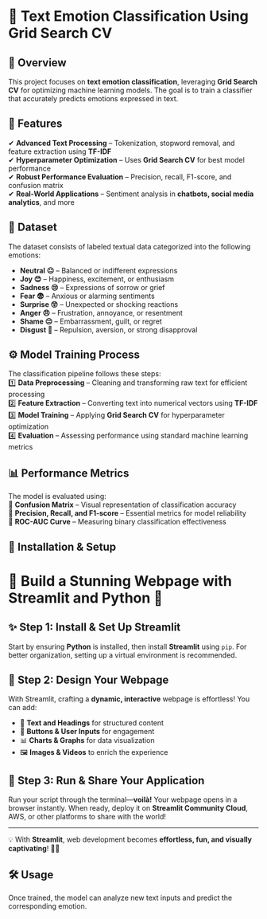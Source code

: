# 🌟 Text Emotion Classification Using Grid Search CV

## 📌 Overview  
This project focuses on **text emotion classification**, leveraging **Grid Search CV** for optimizing machine learning models. The goal is to train a classifier that accurately predicts emotions expressed in text.  

## 🚀 Features  
✔ **Advanced Text Processing** – Tokenization, stopword removal, and feature extraction using **TF-IDF**  
✔ **Hyperparameter Optimization** – Uses **Grid Search CV** for best model performance  
✔ **Robust Performance Evaluation** – Precision, recall, F1-score, and confusion matrix  
✔ **Real-World Applications** – Sentiment analysis in **chatbots, social media analytics**, and more  

## 📂 Dataset  
The dataset consists of labeled textual data categorized into the following emotions:  
- **Neutral 😐** – Balanced or indifferent expressions  
- **Joy 😊** – Happiness, excitement, or enthusiasm  
- **Sadness 😢** – Expressions of sorrow or grief  
- **Fear 😨** – Anxious or alarming sentiments  
- **Surprise 😲** – Unexpected or shocking reactions  
- **Anger 😠** – Frustration, annoyance, or resentment  
- **Shame 😔** – Embarrassment, guilt, or regret  
- **Disgust 🤢** – Repulsion, aversion, or strong disapproval  

## ⚙️ Model Training Process  
The classification pipeline follows these steps:  
1️⃣ **Data Preprocessing** – Cleaning and transforming raw text for efficient processing  
2️⃣ **Feature Extraction** – Converting text into numerical vectors using **TF-IDF**  
3️⃣ **Model Training** – Applying **Grid Search CV** for hyperparameter optimization  
4️⃣ **Evaluation** – Assessing performance using standard machine learning metrics  

## 📊 Performance Metrics  
The model is evaluated using:  
🔹 **Confusion Matrix** – Visual representation of classification accuracy  
🔹 **Precision, Recall, and F1-score** – Essential metrics for model reliability  
🔹 **ROC-AUC Curve** – Measuring binary classification effectiveness  

## 🔧 Installation & Setup  

# 🌟 Build a Stunning Webpage with Streamlit and Python 🚀

## ✨ Step 1: Install & Set Up Streamlit
Start by ensuring **Python** is installed, then install **Streamlit** using `pip`. For better organization, setting up a virtual environment is recommended.

## 🎨 Step 2: Design Your Webpage
With Streamlit, crafting a **dynamic, interactive** webpage is effortless! You can add:
- 📜 **Text and Headings** for structured content
- 🎨 **Buttons & User Inputs** for engagement
- 📊 **Charts & Graphs** for data visualization
- 🖼️ **Images & Videos** to enrich the experience

## 🚀 Step 3: Run & Share Your Application
Run your script through the terminal—**voilà!** Your webpage opens in a browser instantly. When ready, deploy it on **Streamlit Community Cloud**, AWS, or other platforms to share with the world!

---
💡 With **Streamlit**, web development becomes **effortless, fun, and visually captivating**! 🌈✨

## 🛠 Usage  
Once trained, the model can analyze new text inputs and predict the corresponding emotion.  
